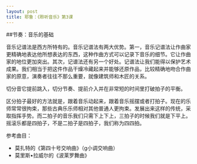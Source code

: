```yaml
---
layout: post
title: 耶鲁：《聆听音乐》第3课
---
```

##节奏：音乐的基础
 
音乐记谱法是西方所特有的。音乐记谱法有两大优势。第一，音乐记谱法让作曲家更精确地表达他所想表达的东西，这种作曲方式可以记录下音乐的细节。它让作曲家的地位更加突出。其次，记谱法还有另一个好处。记谱法让我们能得以保护艺术成果。我们相当于把这件作品干燥冷藏起来并能够还原作品，比较精确地吻合作曲家的原意，演奏者往往不那么重要，就像建筑师和木匠的关系。
 
切分音它提前跳入，切分节奏、提前介入并在非常短的时间里打破拍子的平衡。

区分拍子最好的方法就是，跟着音乐动起来，跟着音乐摇摆或者打拍子。现在的乐师常常很拘束，那些古典乐乐师相对其他普通人更拘束。发展出来这样的传统，采取指挥手势。而二拍子的音乐我们只需下上下上，三拍子的时候我们就是下平上。
摇滚乐都是四拍子，不是二拍子是四拍子，我们称为四四拍。

参考曲目：

*  莫扎特的《第四十号交响曲》（g小调交响曲）
*  莫里斯•拉威尔的《波莱罗舞曲》
